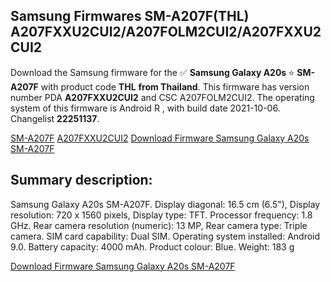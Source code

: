 <h2>Samsung Firmwares SM-A207F(THL) A207FXXU2CUI2/A207FOLM2CUI2/A207FXXU2CUI2</h2>
Download the Samsung firmware for the ✅ <strong>Samsung Galaxy A20s </strong> ⭐ <strong>SM-A207F</strong> with product code <strong>THL</strong> <strong> from Thailand</strong>. This firmware has version number PDA <strong>A207FXXU2CUI2</strong> and CSC A207FOLM2CUI2. The operating system of this firmware is Android R , with build date 2021-10-06. Changelist <strong>22251137</strong>.


[SM-A207F](https://samfirm.shop/samsung/model/SM-A207F)
[A207FXXU2CUI2](https://samfirm.shop/samsung/pda/A207FXXU2CUI2)
[Download Firmware Samsung Galaxy A20s SM-A207F](https://samfirm.shop/samsung/firmware/463177)
<h2>Summary description:</h2>
<p>Samsung Galaxy A20s SM-A207F. Display diagonal: 16.5 cm (6.5"), Display resolution: 720 x 1560 pixels, Display type: TFT. Processor frequency: 1.8 GHz. Rear camera resolution (numeric): 13 MP, Rear camera type: Triple camera. SIM card capability: Dual SIM. Operating system installed: Android 9.0. Battery capacity: 4000 mAh. Product colour: Blue. Weight: 183 g</p>


[Download Firmware Samsung Galaxy A20s SM-A207F](https://samfirm.shop/samsung/firmware/463177)
